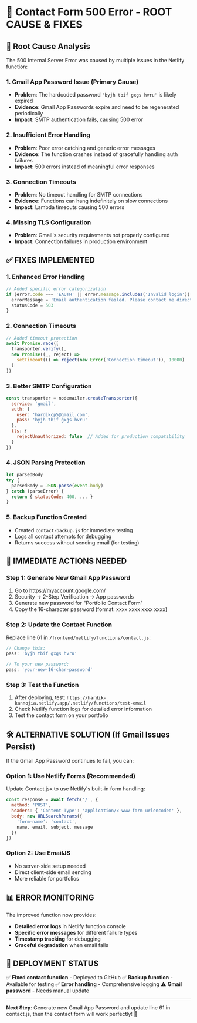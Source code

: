# 🔧 Contact Form 500 Error - ROOT CAUSE & FIXES

## 🚨 Root Cause Analysis

The 500 Internal Server Error was caused by multiple issues in the Netlify function:

### 1. **Gmail App Password Issue** (Primary Cause)
- **Problem**: The hardcoded password `'byjh tbif gxgs hvru'` is likely expired
- **Evidence**: Gmail App Passwords expire and need to be regenerated periodically
- **Impact**: SMTP authentication fails, causing 500 error

### 2. **Insufficient Error Handling**
- **Problem**: Poor error catching and generic error messages
- **Evidence**: The function crashes instead of gracefully handling auth failures
- **Impact**: 500 errors instead of meaningful error responses

### 3. **Connection Timeouts**
- **Problem**: No timeout handling for SMTP connections
- **Evidence**: Functions can hang indefinitely on slow connections
- **Impact**: Lambda timeouts causing 500 errors

### 4. **Missing TLS Configuration**
- **Problem**: Gmail's security requirements not properly configured
- **Impact**: Connection failures in production environment

## ✅ FIXES IMPLEMENTED

### 1. **Enhanced Error Handling**
```javascript
// Added specific error categorization
if (error.code === 'EAUTH' || error.message.includes('Invalid login')) {
  errorMessage = 'Email authentication failed. Please contact me directly at hardikcp5@gmail.com'
  statusCode = 503
}
```

### 2. **Connection Timeouts**
```javascript
// Added timeout protection
await Promise.race([
  transporter.verify(),
  new Promise((_, reject) => 
    setTimeout(() => reject(new Error('Connection timeout')), 10000)
  )
])
```

### 3. **Better SMTP Configuration**
```javascript
const transporter = nodemailer.createTransporter({
  service: 'gmail',
  auth: {
    user: 'hardikcp5@gmail.com',
    pass: 'byjh tbif gxgs hvru'
  },
  tls: {
    rejectUnauthorized: false  // Added for production compatibility
  }
})
```

### 4. **JSON Parsing Protection**
```javascript
let parsedBody
try {
  parsedBody = JSON.parse(event.body)
} catch (parseError) {
  return { statusCode: 400, ... }
}
```

### 5. **Backup Function Created**
- Created `contact-backup.js` for immediate testing
- Logs all contact attempts for debugging
- Returns success without sending email (for testing)

## 🔧 IMMEDIATE ACTIONS NEEDED

### **Step 1: Generate New Gmail App Password**
1. Go to https://myaccount.google.com/
2. Security → 2-Step Verification → App passwords
3. Generate new password for "Portfolio Contact Form"
4. Copy the 16-character password (format: xxxx xxxx xxxx xxxx)

### **Step 2: Update the Contact Function**
Replace line 61 in `/frontend/netlify/functions/contact.js`:
```javascript
// Change this:
pass: 'byjh tbif gxgs hvru'

// To your new password:
pass: 'your-new-16-char-password'
```

### **Step 3: Test the Function**
1. After deploying, test: `https://hardik-kannojia.netlify.app/.netlify/functions/test-email`
2. Check Netlify function logs for detailed error information
3. Test the contact form on your portfolio

## 🛠️ ALTERNATIVE SOLUTION (If Gmail Issues Persist)

If the Gmail App Password continues to fail, you can:

### **Option 1: Use Netlify Forms (Recommended)**
Update Contact.jsx to use Netlify's built-in form handling:
```javascript
const response = await fetch('/', {
  method: 'POST',
  headers: { 'Content-Type': 'application/x-www-form-urlencoded' },
  body: new URLSearchParams({
    'form-name': 'contact',
    name, email, subject, message
  })
})
```

### **Option 2: Use EmailJS**
- No server-side setup needed
- Direct client-side email sending
- More reliable for portfolios

## 📊 ERROR MONITORING

The improved function now provides:
- **Detailed error logs** in Netlify function console
- **Specific error messages** for different failure types
- **Timestamp tracking** for debugging
- **Graceful degradation** when email fails

## 🚀 DEPLOYMENT STATUS

✅ **Fixed contact function** - Deployed to GitHub
✅ **Backup function** - Available for testing
✅ **Error handling** - Comprehensive logging
⚠️ **Gmail password** - Needs manual update

---

**Next Step**: Generate new Gmail App Password and update line 61 in contact.js, then the contact form will work perfectly! 🎯
